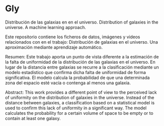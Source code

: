 # Gly
Distribución de las galaxias en en el universo. Distribution of galaxies in the universe. A machine learning approach.

Este repositorio contiene los ficheros de datos, imágenes y videos relacionados con en el trabajo: Distribución de galaxias en el universo. Una aproximación mediante aprendizaje automático.

Resumen:
Este trabajo aporta un punto de vista diferente a la estimación de la falta de uniformidad de la distribución de las galaxias en el universo. En lugar de la distancia entre galaxias se recurre a la clasificación mediante un modelo estadístico que confirma dicha falta de uniformidad de forma significativa. El modelo calcula la probabilidad de que una determinada zona del espacio esté vacía o contenga al menos una galaxia.

Abstract:
This work provides a different point of view to the perceived lack of uniformity on the distribution of galaxies in the universe. Instead of the distance between galaxies, a classification based on a statistical model is used to confirm this lack of uniformity in a significant way. The model calculates the probability for a certain volume of space to be empty or to contain at least one galaxy.
